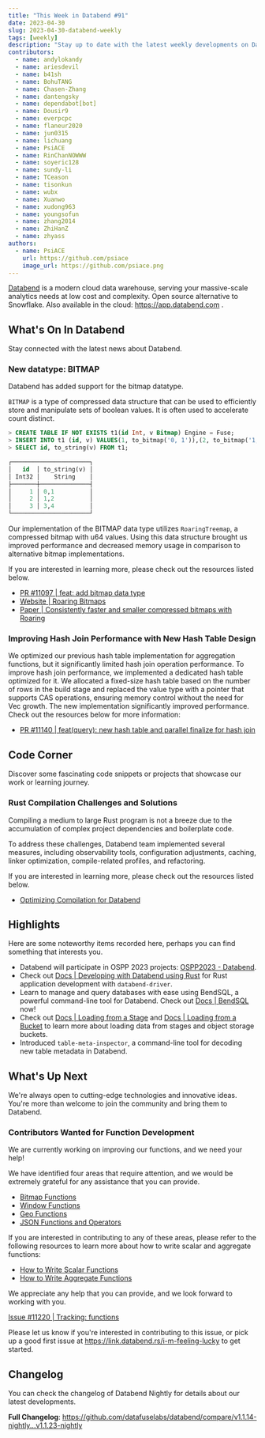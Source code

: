 ```yaml
---
title: "This Week in Databend #91"
date: 2023-04-30
slug: 2023-04-30-databend-weekly
tags: [weekly]
description: "Stay up to date with the latest weekly developments on Databend!"
contributors:
  - name: andylokandy 
  - name: ariesdevil
  - name: b41sh
  - name: BohuTANG
  - name: Chasen-Zhang
  - name: dantengsky
  - name: dependabot[bot]
  - name: Dousir9
  - name: everpcpc
  - name: flaneur2020
  - name: jun0315
  - name: lichuang
  - name: PsiACE
  - name: RinChanNOWWW
  - name: soyeric128
  - name: sundy-li
  - name: TCeason
  - name: tisonkun
  - name: wubx
  - name: Xuanwo
  - name: xudong963
  - name: youngsofun
  - name: zhang2014
  - name: ZhiHanZ
  - name: zhyass
authors:
  - name: PsiACE
    url: https://github.com/psiace
    image_url: https://github.com/psiace.png
---
```


[Databend](https://github.com/datafuselabs/databend) is a modern cloud data warehouse, serving your massive-scale analytics needs at low cost and complexity. Open source alternative to Snowflake. Also available in the cloud: <https://app.databend.com> .

## What's On In Databend

Stay connected with the latest news about Databend.

### New datatype: BITMAP

Databend has added support for the bitmap datatype.

`BITMAP` is a type of compressed data structure that can be used to efficiently store and manipulate sets of boolean values. It is often used to accelerate count distinct.

```sql
> CREATE TABLE IF NOT EXISTS t1(id Int, v Bitmap) Engine = Fuse;
> INSERT INTO t1 (id, v) VALUES(1, to_bitmap('0, 1')),(2, to_bitmap('1, 2')),(3, to_bitmap('3, 4'));
> SELECT id, to_string(v) FROM t1;

┌──────────────────────┐
│   id  │ to_string(v) │
│ Int32 │    String    │
├───────┼──────────────┤
│     1 │ 0,1          │
│     2 │ 1,2          │
│     3 │ 3,4          │
└──────────────────────┘
```

Our implementation of the BITMAP data type utilizes `RoaringTreemap`, a compressed bitmap with u64 values. Using this data structure brought us improved performance and decreased memory usage in comparison to alternative bitmap implementations.

If you are interested in learning more, please check out the resources listed below.

- [PR #11097 | feat: add bitmap data type](https://github.com/datafuselabs/databend/pull/11097)
- [Website | Roaring Bitmaps](https://roaringbitmap.org/)
- [Paper | Consistently faster and smaller compressed bitmaps with Roaring](https://arxiv.org/pdf/1603.06549.pdf)

### Improving Hash Join Performance with New Hash Table Design

We optimized our previous hash table implementation for aggregation functions, but it significantly limited hash join operation performance. To improve hash join performance, we implemented a dedicated hash table optimized for it. We allocated a fixed-size hash table based on the number of rows in the build stage and replaced the value type with a pointer that supports CAS operations, ensuring memory control without the need for Vec growth. The new implementation significantly improved performance. Check out the resources below for more information:

- [PR #11140 | feat(query): new hash table and parallel finalize for hash join](https://github.com/datafuselabs/databend/pull/11140)

## Code Corner

Discover some fascinating code snippets or projects that showcase our work or learning journey.

### Rust Compilation Challenges and Solutions

Compiling a medium to large Rust program is not a breeze due to the accumulation of complex project dependencies and boilerplate code.

To address these challenges, Databend team implemented several measures, including observability tools, configuration adjustments, caching, linker optimization, compile-related profiles, and refactoring.

If you are interested in learning more, please check out the resources listed below.

- [Optimizing Compilation for Databend](https://databend.rs/blog/2023/04/20/optimizing-compilation-for-databend)

## Highlights

Here are some noteworthy items recorded here, perhaps you can find something that interests you.

- Databend will participate in OSPP 2023 projects: [OSPP2023 - Databend](https://summer-ospp.ac.cn/org/orgdetail/646b9834-3923-4e74-b98b-90afec341705?lang=en).
- Check out [Docs | Developing with Databend using Rust](https://databend.rs/doc/develop/rust) for Rust application development with `databend-driver`.
- Learn to manage and query databases with ease using BendSQL, a powerful command-line tool for Databend. Check out [Docs | BendSQL](https://databend.rs/doc/integrations/access-tool/bendsql) now!
- Check out [Docs | Loading from a Stage](https://databend.rs/doc/load-data/load/stage) and [Docs | Loading from a Bucket](https://databend.rs/doc/load-data/load/s3) to learn more about loading data from stages and object storage buckets.
- Introduced `table-meta-inspector`, a command-line tool for decoding new table metadata in Databend.

## What's Up Next

We're always open to cutting-edge technologies and innovative ideas. You're more than welcome to join the community and bring them to Databend.

### Contributors Wanted for Function Development

We are currently working on improving our functions, and we need your help!

We have identified four areas that require attention, and we would be extremely grateful for any assistance that you can provide.

- [Bitmap Functions](https://github.com/datafuselabs/databend/issues/11219)
- [Window Functions](https://github.com/datafuselabs/databend/issues/11148)
- [Geo Functions](https://github.com/datafuselabs/databend/issues/6390)
- [JSON Functions and Operators](https://github.com/datafuselabs/databend/issues/11270)

If you are interested in contributing to any of these areas, please refer to the following resources to learn more about how to write scalar and aggregate functions:

- [How to Write Scalar Functions](https://databend.rs/doc/contributing/how-to-write-scalar-functions)
- [How to Write Aggregate Functions](https://databend.rs/doc/contributing/how-to-write-aggregate-functions)

We appreciate any help that you can provide, and we look forward to working with you.

[Issue #11220 | Tracking: functions](https://github.com/datafuselabs/databend/issues/11220)

Please let us know if you're interested in contributing to this issue, or pick up a good first issue at <https://link.databend.rs/i-m-feeling-lucky> to get started.

## Changelog

You can check the changelog of Databend Nightly for details about our latest developments.

**Full Changelog**: <https://github.com/datafuselabs/databend/compare/v1.1.14-nightly...v1.1.23-nightly>
